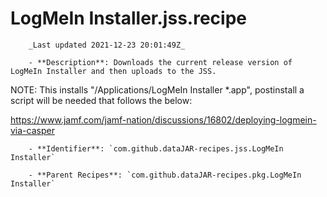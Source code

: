 # LogMeIn Installer.jss.recipe

        _Last updated 2021-12-23 20:01:49Z_

        - **Description**: Downloads the current release version of LogMeIn Installer and then uploads to the JSS.

NOTE: This installs "/Applications/LogMeIn Installer *.app", postinstall a script will be needed that follows the below:

https://www.jamf.com/jamf-nation/discussions/16802/deploying-logmein-via-casper

        - **Identifier**: `com.github.dataJAR-recipes.jss.LogMeIn Installer`

        - **Parent Recipes**: `com.github.dataJAR-recipes.pkg.LogMeIn Installer`
